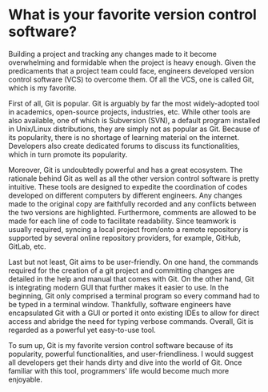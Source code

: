 # What is your favorite version control software?

Building a project and tracking any changes made to it become overwhelming and formidable when the project is heavy enough. Given the predicaments that a project team could face, engineers developed version control software (VCS) to overcome them. Of all the VCS, one is called Git, which is my favorite.

First of all, Git is popular. Git is arguably by far the most widely-adopted tool in academics, open-source projects, industries, etc. While other tools are also available, one of which is Subversion (SVN), a default program installed in Unix/Linux distributions, they are simply not as popular as Git. Because of its popularity, there is no shortage of learning material on the internet. Developers also create dedicated forums to discuss its functionalities, which in turn promote its popularity.

Moreover, Git is undoubtedly powerful and has a great ecosystem. The rationale behind Git as well as all the other version control software is pretty intuitive. These tools are designed to expedite the coordination of codes developed on different computers by different engineers. Any changes made to the original copy are faithfully recorded and any conflicts between the two versions are highlighted. Furthermore, comments are allowed to be made for each line of code to facilitate readability. Since teamwork is usually required, syncing a local project from/onto a remote repository is supported by several online repository providers, for example, GitHub, GitLab, etc.

Last but not least, Git aims to be user-friendly. On one hand, the commands required for the creation of a git project and committing changes are detailed in the help and manual that comes with Git. On the other hand, Git is integrating modern GUI that further makes it easier to use. In the beginning, Git only comprised a terminal program so every command had to be typed in a terminal window. Thankfully, software engineers have encapsulated Git with a GUI or ported it onto existing IDEs to allow for direct access and abridge the need for typing verbose commands. Overall, Git is regarded as a powerful yet easy-to-use tool.

To sum up, Git is my favorite version control software because of its popularity, powerful functionalities, and user-friendliness. I would suggest all developers get their hands dirty and dive into the world of Git. Once familiar with this tool, programmers' life would become much more enjoyable.

